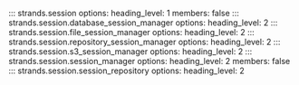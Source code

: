::: strands.session
    options:
      heading_level: 1
      members: false
::: strands.session.database_session_manager
    options:
    heading_level: 2
::: strands.session.file_session_manager
    options:
      heading_level: 2
::: strands.session.repository_session_manager
    options:
      heading_level: 2
::: strands.session.s3_session_manager
    options:
      heading_level: 2
::: strands.session.session_manager
    options:
      heading_level: 2
      members: false
::: strands.session.session_repository
    options:
      heading_level: 2
